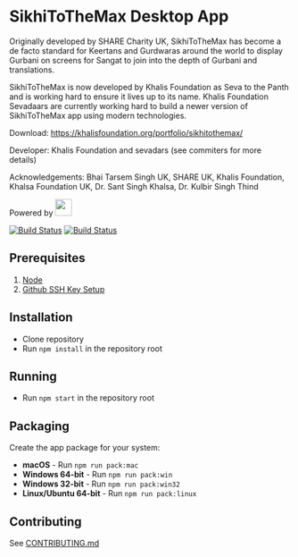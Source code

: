 # SikhiToTheMax Desktop App

Originally developed by SHARE Charity UK, SikhiToTheMax has become a de facto standard for Keertans and Gurdwaras around the world to display Gurbani on screens for Sangat to join into the depth of Gurbani and translations.

SikhiToTheMax is now developed by Khalis Foundation as Seva to the Panth and is working hard to ensure it lives up to its name.
Khalis Foundation Sevadaars are currently working hard to build a newer version of SikhiToTheMax app using modern technologies.

Download: https://khalisfoundation.org/portfolio/sikhitothemax/

Developer: Khalis Foundation and sevadars (see commiters for more details)

Acknowledgements: Bhai Tarsem Singh UK, SHARE UK, Khalis Foundation, Khalsa Foundation UK, Dr. Sant Singh Khalsa, Dr. Kulbir Singh Thind

Powered by [<img height="30" src="http://www.banidb.com/wp-content/uploads/2018/03/full-banidb-logo.png">](http://banidb.com)


[![Build Status](https://api.travis-ci.org/KhalisFoundation/sttm-desktop.svg?branch=release)](https://travis-ci.org/KhalisFoundation/sttm-desktop) [![Build Status](https://ci.appveyor.com/api/projects/status/github/khalisfoundation/sttm-desktop?branch=release&svg=true)](https://ci.appveyor.com/project/navdeepsinghkhalsa/sttm-desktop)

## Prerequisites
 1. [Node](https://nodejs.org/en/download/)
 2. [Github SSH Key Setup](https://help.github.com/articles/connecting-to-github-with-ssh/)

## Installation
 * Clone repository
 * Run `npm install` in the repository root

## Running
 * Run `npm start` in the repository root

## Packaging

Create the app package for your system:

 * **macOS** - Run `npm run pack:mac`
 * **Windows 64-bit** - Run `npm run pack:win`
 * **Windows 32-bit** - Run `npm run pack:win32`
 * **Linux/Ubuntu 64-bit** - Run `npm run pack:linux`

## Contributing
See [CONTRIBUTING.md](CONTRIBUTING.md)
